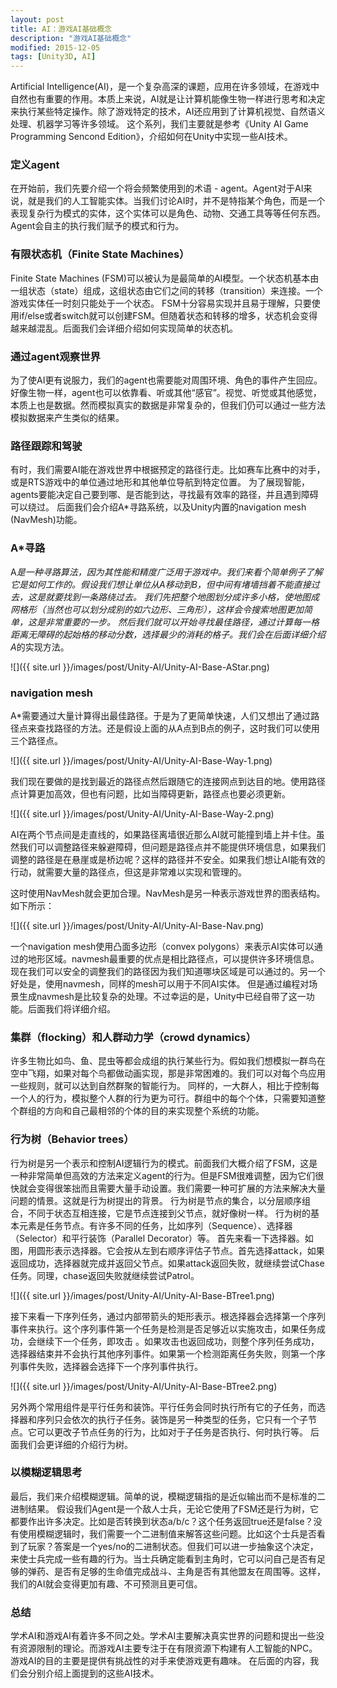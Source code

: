 ```yaml
---
layout: post
title: AI：游戏AI基础概念
description: "游戏AI基础概念"
modified: 2015-12-05
tags: [Unity3D, AI]
---
```


Artificial Intelligence(AI)，是一个复杂高深的课题，应用在许多领域，在游戏中自然也有重要的作用。本质上来说，AI就是让计算机能像生物一样进行思考和决定来执行某些特定操作。除了游戏特定的技术，AI还应用到了计算机视觉、自然语义处理、机器学习等许多领域。
这个系列，我们主要就是参考《Unity AI Game Programming Sencond Edition》，介绍如何在Unity中实现一些AI技术。


### 定义agent
在开始前，我们先要介绍一个将会频繁使用到的术语 - agent。Agent对于AI来说，就是我们的人工智能实体。当我们讨论AI时，并不是特指某个角色，而是一个表现复杂行为模式的实体，这个实体可以是角色、动物、交通工具等等任何东西。Agent会自主的执行我们赋予的模式和行为。

### 有限状态机（Finite State Machines）
Finite State Machines (FSM)可以被认为是最简单的AI模型。一个状态机基本由一组状态（state）组成，这组状态由它们之间的转移（transition）来连接。一个游戏实体任一时刻只能处于一个状态。
FSM十分容易实现并且易于理解，只要使用if/else或者switch就可以创建FSM。但随着状态和转移的增多，状态机会变得越来越混乱。后面我们会详细介绍如何实现简单的状态机。

### 通过agent观察世界
为了使AI更有说服力，我们的agent也需要能对周围环境、角色的事件产生回应。好像生物一样，agent也可以依靠看、听或其他“感官”。视觉、听觉或其他感觉，本质上也是数据。然而模拟真实的数据是非常复杂的，但我们仍可以通过一些方法模拟数据来产生类似的结果。

### 路径跟踪和驾驶
有时，我们需要AI能在游戏世界中根据预定的路径行走。比如赛车比赛中的对手，或是RTS游戏中的单位通过地形和其他单位导航到特定位置。
为了展现智能，agents要能决定自己要到哪、是否能到达，寻找最有效率的路径，并且遇到障碍可以绕过。
后面我们会介绍A*寻路系统，以及Unity内置的navigation mesh (NavMesh)功能。

### A*寻路
A*是一种寻路算法，因为其性能和精度广泛用于游戏中。我们来看个简单例子了解它是如何工作的。假设我们想让单位从A移动到B，但中间有堵墙挡着不能直接过去，这是就要找到一条路绕过去。
我们先把整个地图划分成许多小格，使地图成网格形（当然也可以划分成别的如六边形、三角形），这样会令搜索地图更加简单，这是非常重要的一步。
然后我们就可以开始寻找最佳路径，通过计算每一格距离无障碍的起始格的移动分数，选择最少的消耗的格子。我们会在后面详细介绍A*的实现方法。

![]({{ site.url }}/images/post/Unity-AI/Unity-AI-Base-AStar.png)

### navigation mesh
A*需要通过大量计算得出最佳路径。于是为了更简单快速，人们又想出了通过路径点来查找路径的方法。还是假设上面的从A点到B点的例子，这时我们可以使用三个路径点。

![]({{ site.url }}/images/post/Unity-AI/Unity-AI-Base-Way-1.png)

我们现在要做的是找到最近的路径点然后跟随它的连接网点到达目的地。使用路径点计算更加高效，但也有问题，比如当障碍更新，路径点也要必须更新。

![]({{ site.url }}/images/post/Unity-AI/Unity-AI-Base-Way-2.png)

AI在两个节点间是走直线的，如果路径离墙很近那么AI就可能撞到墙上并卡住。虽然我们可以调整路径来躲避障碍，但问题是路径点并不能提供环境信息，如果我们调整的路径是在悬崖或是桥边呢？这样的路径并不安全。如果我们想让AI能有效的行动，就需要大量的路径点，但这是非常难以实现和管理的。

这时使用NavMesh就会更加合理。NavMesh是另一种表示游戏世界的图表结构。如下所示：

![]({{ site.url }}/images/post/Unity-AI/Unity-AI-Base-Nav.png)

一个navigation mesh使用凸面多边形（convex polygons）来表示AI实体可以通过的地形区域。navmesh最重要的优点是相比路径点，可以提供许多环境信息。现在我们可以安全的调整我们的路径因为我们知道哪块区域是可以通过的。另一个好处是，使用navmesh，同样的mesh可以用于不同AI实体。
但是通过编程对场景生成navmesh是比较复杂的处理。不过幸运的是，Unity中已经自带了这一功能。后面我们将详细介绍。

### 集群（flocking）和人群动力学（crowd dynamics）
许多生物比如鸟、鱼、昆虫等都会成组的执行某些行为。假如我们想模拟一群鸟在空中飞翔，如果对每个鸟都做动画实现，那是非常困难的。我们可以对每个鸟应用一些规则，就可以达到自然群聚的智能行为。
同样的，一大群人，相比于控制每一个人的行为，模拟整个人群的行为更为可行。群组中的每个个体，只需要知道整个群组的方向和自己最相邻的个体的目的来实现整个系统的功能。

### 行为树（Behavior trees）
行为树是另一个表示和控制AI逻辑行为的模式。前面我们大概介绍了FSM，这是一种非常简单但高效的方法来定义agent的行为。但是FSM很难调整，因为它们很快就会变得很笨拙而且需要大量手动设置。我们需要一种可扩展的方法来解决大量问题的情景。这就是行为树提出的背景。
行为树是节点的集合，以分层顺序组合，不同于状态互相连接，它是节点连接到父节点，就好像树一样。
行为树的基本元素是任务节点。有许多不同的任务，比如序列（Sequence）、选择器（Selector）和平行装饰（Parallel Decorator）等。
首先来看一下选择器。如图，用圆形表示选择器。它会按从左到右顺序评估子节点。首先选择attack，如果返回成功，选择器就完成并返回父节点。如果attack返回失败，就继续尝试Chase任务。同理，chase返回失败就继续尝试Patrol。

![]({{ site.url }}/images/post/Unity-AI/Unity-AI-Base-BTree1.png)

接下来看一下序列任务，通过内部带箭头的矩形表示。根选择器会选择第一个序列事件来执行。这个序列事件第一个任务是检测是否足够近以实施攻击，如果任务成功，会继续下一个任务，即攻击 。如果攻击也返回成功，则整个序列任务成功，选择器结束并不会执行其他序列事件。如果第一个检测距离任务失败，则第一个序列事件失败，选择器会选择下一个序列事件执行。

![]({{ site.url }}/images/post/Unity-AI/Unity-AI-Base-BTree2.png)

另外两个常用组件是平行任务和装饰。平行任务会同时执行所有它的子任务，而选择器和序列只会依次的执行子任务。装饰是另一种类型的任务，它只有一个子节点。它可以更改子节点任务的行为，比如对于子任务是否执行、何时执行等。
后面我们会更详细的介绍行为树。

### 以模糊逻辑思考
最后，我们来介绍模糊逻辑。简单的说，模糊逻辑指的是近似输出而不是标准的二进制结果。
假设我们Agent是一个敌人士兵，无论它使用了FSM还是行为树，它都要作出许多决定。比如是否转换到状态a/b/c？这个任务返回true还是false？没有使用模糊逻辑时，我们需要一个二进制值来解答这些问题。比如这个士兵是否看到了玩家？答案是一个yes/no的二进制状态。但我们可以进一步抽象这个决定，来使士兵完成一些有趣的行为。当士兵确定能看到主角时，它可以问自己是否有足够的弹药、是否有足够的生命值完成战斗、主角是否有其他盟友在周围等。这样，我们的AI就会变得更加有趣、不可预测且更可信。

### 总结
学术AI和游戏AI有着许多不同之处。学术AI主要解决真实世界的问题和提出一些没有资源限制的理论。而游戏AI主要专注于在有限资源下构建有人工智能的NPC。游戏AI的目的主要是提供有挑战性的对手来使游戏更有趣味。
在后面的内容，我们会分别介绍上面提到的这些AI技术。


